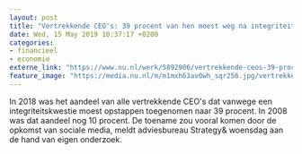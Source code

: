 ```yaml
---
layout: post
title: "Vertrekkende CEO's: 39 procent van hen moest weg na integriteitskwestie"
date: Wed, 15 May 2019 10:37:17 +0200
categories: 
- financieel 
- economie 
externe_link: "https://www.nu.nl/werk/5892906/vertrekkende-ceos-39-procent-van-hen-moest-weg-na-integriteitskwestie.html"
feature_image: "https://media.nu.nl/m/m1mxh63av0wh_sqr256.jpg/vertrekkende-ceos-39-procent-van-hen-moest-weg-na-integriteitskwestie.jpg"
---
```


In 2018 was het aandeel van alle vertrekkende CEO's dat vanwege een integriteitskwestie moest opstappen toegenomen naar 39 procent. In 2008 was dat aandeel nog 10 procent. De toename zou vooral komen door de opkomst van sociale media, meldt adviesbureau Strategy&amp; woensdag aan de hand van eigen onderzoek.
